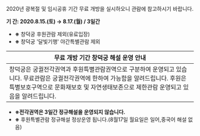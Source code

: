 2020년 광복절 및 임시공휴 기간 무료 개방을 실시하오니 관람에 참고하시기 바랍니다.

**기 간: 2020.8.15.(토) → 8.17.(월) / 3일간**
- **※** 창덕궁 후원관람 제외(유료입장)
- **※** 창덕궁 '달빛기행' 야간특별관람 제외

| **무료 개방 기간 창덕궁 해설 운영 안내** |
| --- |
| 창덕궁은 궁궐전각권역과 후원특별관람권역으로 구분하여 운영되고 있습니다. 무료관람은 궁궐전각권역에 한하여 가능함을 알려드립니다. 후원은 특별보호구역으로 문화재보호 및 자연생태보존으로 제한관람 운영되고 있음을 알려드립니다.
- **※전각권역은 3일간 정규해설을 운영되지 않습니다.**
- **※** 후원특별관람 정규해설 정상운영 됩니다.(8월17일 월요일은 일어,중국어 해설 없음)